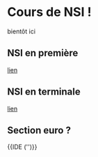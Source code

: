 # Cours de NSI !

bientôt ici

## NSI en première

[lien](1NSI/)

## NSI en terminale

[lien](TNSI)


## Section euro ?


{{IDE ('')}}
